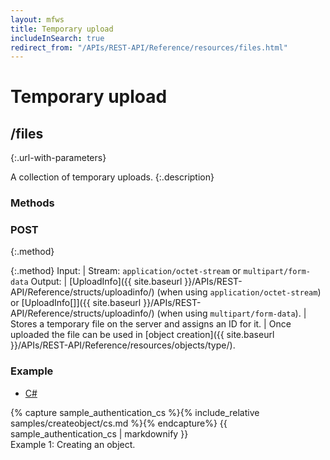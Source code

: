 ```yaml
---
layout: mfws
title: Temporary upload
includeInSearch: true
redirect_from: "/APIs/REST-API/Reference/resources/files.html"
---
```


# Temporary upload

## /files
{:.url-with-parameters}

A collection of temporary uploads. 
{:.description}

### Methods

### POST
{:.method}

{:.method}
Input: | Stream: `application/octet-stream` or `multipart/form-data`
Output: | [UploadInfo]({{ site.baseurl }}/APIs/REST-API/Reference/structs/uploadinfo/) (when using `application/octet-stream`) or [UploadInfo[]]({{ site.baseurl }}/APIs/REST-API/Reference/structs/uploadinfo/) (when using `multipart/form-data`).
| Stores a temporary file on the server and assigns an ID for it.
| Once uploaded the file can be used in [object creation]({{ site.baseurl }}/APIs/REST-API/Reference/resources/objects/type/). 

### Example

<div class="sample" id="example-1">
	<div class="sample-code">
		<ul>
			<li><a href="#example-1-code-cs">C#</a></li>
		</ul>
		<div id="example-1-code-cs">
			{% capture sample_authentication_cs %}{% include_relative samples/createobject/cs.md %}{% endcapture%}
			{{ sample_authentication_cs | markdownify }}
		</div>
	</div>
	<div class="caption">
		<span class="caption-label">Example 1:</span>
		Creating an object.
	</div>
</div>

